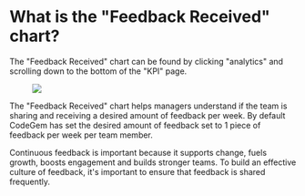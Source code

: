 # What is the "Feedback Received" chart?

The "Feedback Received" chart can be found by clicking "analytics" and scrolling down to the bottom of the "KPI" page.

<figure><img src="https://d15txwkj13xtvh.cloudfront.net/downloads.intercomcdn.com/i/o/520521448/625dc96ca9a93ad340c8f792/image.png" /></figure>

The "Feedback Received" chart helps managers understand if the team is sharing and receiving a desired amount of feedback per week. By default CodeGem has set the desired amount of feedback set to 1 piece of feedback per week per team member.

Continuous feedback is important because it supports change, fuels growth, boosts engagement and builds stronger teams. To build an effective culture of feedback, it's important to ensure that feedback is shared frequently.
